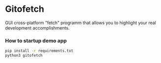 # Gitofetch
GUI cross-platform "fetch" programm that allows you to highlight your real development accomplishments.

### How to startup demo app
```bash
pip install -r requirements.txt
python3 gitofetch
```
